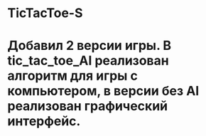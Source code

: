 # TicTacToe-S

# Добавил 2 версии игры. В tic_tac_toe_AI реализован алгоритм для игры с компьютером, в версии без AI реализован графический интерфейс.
